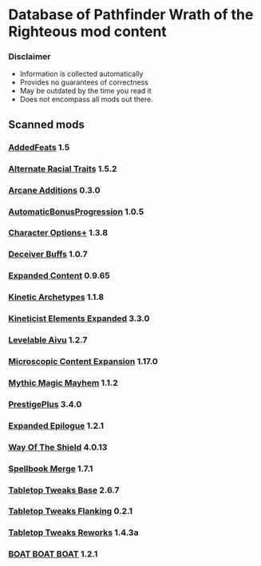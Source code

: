 # Database of Pathfinder Wrath of the Righteous mod content

### Disclaimer

- Information is collected automatically
- Provides no guarantees of correctness
- May be outdated by the time you read it
- Does not encompass all mods out there.


## Scanned mods

### [AddedFeats](./AddedFeats/README.md) 1.5

### [Alternate Racial Traits](./AlternateRacialTraits/README.md) 1.5.2

### [Arcane Additions](./ArcaneAdditions/README.md) 0.3.0

### [AutomaticBonusProgression](./AutomaticBonusProgression/README.md) 1.0.5

### [Character Options+](./CharacterOptionsPlus/README.md) 1.3.8

### [Deceiver Buffs](./deceiverbuff/README.md) 1.0.7

### [Expanded Content](./ExpandedContent/README.md) 0.9.65

### [Kinetic Archetypes](./KineticArchetypes/README.md) 1.1.8

### [Kineticist Elements Expanded](./KineticistElementsExpanded/README.md) 3.3.0

### [Levelable Aivu](./LevelableAivu/README.md) 1.2.7

### [Microscopic Content Expansion](./MicroscopicContentExpansion/README.md) 1.17.0

### [Mythic Magic Mayhem](./MythicMagicMayhem/README.md) 1.1.2

### [PrestigePlus](./PrestigePlus/README.md) 3.4.0

### [Expanded Epilogue](./RanEpilogue/README.md) 1.2.1

### [Way Of The Shield](./Shield/README.md) 4.0.13

### [Spellbook Merge](./SpellbookMerge/README.md) 1.7.1

### [Tabletop Tweaks Base](./TabletopTweaks-Base/README.md) 2.6.7

### [Tabletop Tweaks Flanking](./TabletopTweaks-Flanking/README.md) 0.2.1

### [Tabletop Tweaks Reworks](./TabletopTweaks-Reworks/README.md) 1.4.3a

### [BOAT BOAT BOAT](./WOTR_BOAT_BOAT_BOAT/README.md) 1.2.1

